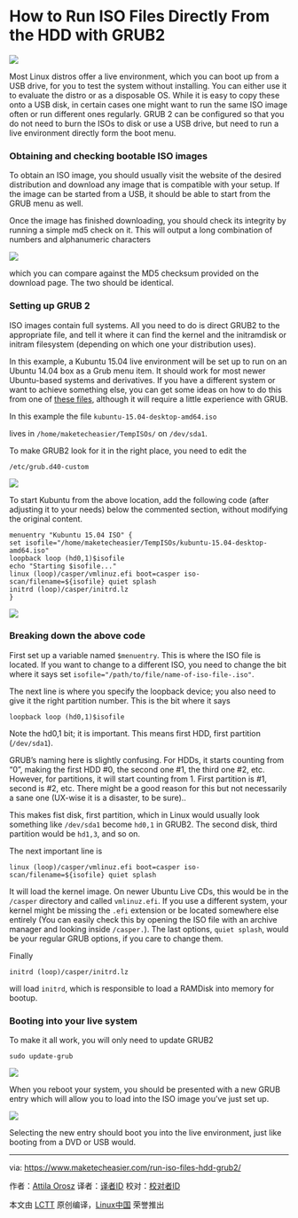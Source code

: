 How to Run ISO Files Directly From the HDD with GRUB2
================================================================================
![](https://www.maketecheasier.com/assets/uploads/2015/07/rundirectiso-featured.png)

Most Linux distros offer a live environment, which you can boot up from a USB drive, for you to test the system without installing. You can either use it to evaluate the distro or as a disposable OS. While it is easy to copy these onto a USB disk, in certain cases one might want to run the same ISO image often or run different ones regularly. GRUB 2 can be configured so that you do not need to burn the ISOs to disk or use a USB drive, but need to run a live environment directly form the boot menu.

### Obtaining and checking bootable ISO images ###

To obtain an ISO image, you should usually visit the website of the desired distribution and download any image that is compatible with your setup. If the image can be started from a USB, it should be able to start from the GRUB menu as well.

Once the image has finished downloading, you should check its integrity by running a simple md5 check on it. This will output a long combination of numbers and alphanumeric characters

![](https://www.maketecheasier.com/assets/uploads/2015/07/rundirectiso-md5.png)

which you can compare against the MD5 checksum provided on the download page. The two should be identical.

### Setting up GRUB 2 ###

ISO images contain full systems. All you need to do is direct GRUB2 to the appropriate file, and tell it where it can find the kernel and the initramdisk or initram filesystem (depending on which one your distribution uses).

In this example, a Kubuntu 15.04 live environment will be set up to run on an Ubuntu 14.04 box as a Grub menu item. It should work for most newer Ubuntu-based systems and derivatives. If you have a different system or want to achieve something else, you can get some ideas on how to do this from one of [these files][1], although it will require a little experience with GRUB.

In this example the file `kubuntu-15.04-desktop-amd64.iso`

lives in `/home/maketecheasier/TempISOs/` on `/dev/sda1`.

To make GRUB2 look for it in the right place, you need to edit the

    /etc/grub.d40-custom

![](https://www.maketecheasier.com/assets/uploads/2015/07/rundirectiso-40-custom-empty.png)

To start Kubuntu from the above location, add the following code (after adjusting it to your needs) below the commented section, without modifying the original content.

    menuentry "Kubuntu 15.04 ISO" {
    set isofile="/home/maketecheasier/TempISOs/kubuntu-15.04-desktop-amd64.iso"
    loopback loop (hd0,1)$isofile
    echo "Starting $isofile..."
    linux (loop)/casper/vmlinuz.efi boot=casper iso-scan/filename=${isofile} quiet splash
    initrd (loop)/casper/initrd.lz
    }

![](https://www.maketecheasier.com/assets/uploads/2015/07/rundirectiso-40-custom-new.png)

### Breaking down the above code ###

First set up a variable named `$menuentry`. This is where the ISO file is located. If you want to change to a different ISO, you need to change the bit where it says set `isofile="/path/to/file/name-of-iso-file-.iso"`.

The next line is where you specify the loopback device; you also need to give it the right partition number. This is the bit where it says

    loopback loop (hd0,1)$isofile

Note the hd0,1 bit; it is important. This means first HDD, first partition (`/dev/sda1`).

GRUB’s naming here is slightly confusing. For HDDs, it starts counting from “0”, making the first HDD #0, the second one #1, the third one #2, etc. However, for partitions, it will start counting from 1. First partition is #1, second is #2, etc. There might be a good reason for this but not necessarily a sane one (UX-wise it is a disaster, to be sure)..

This makes fist disk, first partition, which in Linux would usually look something like `/dev/sda1` become `hd0,1` in GRUB2. The second disk, third partition would be `hd1,3`, and so on.

The next important line is

    linux (loop)/casper/vmlinuz.efi boot=casper iso-scan/filename=${isofile} quiet splash

It will load the kernel image. On newer Ubuntu Live CDs, this would be in the `/casper` directory and called `vmlinuz.efi`. If you use a different system, your kernel might be missing the `.efi` extension or be located somewhere else entirely (You can easily check this by opening the ISO file with an archive manager and looking inside `/casper.`). The last options, `quiet splash`, would be your regular GRUB options, if you care to change them.

Finally

    initrd (loop)/casper/initrd.lz

will load `initrd`, which is responsible to load a RAMDisk into memory for bootup.

### Booting into your live system ###

To make it all work, you will only need to update GRUB2

    sudo update-grub

![](https://www.maketecheasier.com/assets/uploads/2015/07/rundirectiso-updare-grub.png)

When you reboot your system, you should be presented with a new GRUB entry which will allow you to load into the ISO image you’ve just set up.

![](https://www.maketecheasier.com/assets/uploads/2015/07/rundirectiso-grub-menu.png)

Selecting the new entry should boot you into the live environment, just like booting from a DVD or USB would.

--------------------------------------------------------------------------------

via: https://www.maketecheasier.com/run-iso-files-hdd-grub2/

作者：[Attila Orosz][a]
译者：[译者ID](https://github.com/译者ID)
校对：[校对者ID](https://github.com/校对者ID)

本文由 [LCTT](https://github.com/LCTT/TranslateProject) 原创编译，[Linux中国](https://linux.cn/) 荣誉推出

[a]:https://www.maketecheasier.com/author/attilaorosz/
[1]:http://git.marmotte.net/git/glim/tree/grub2